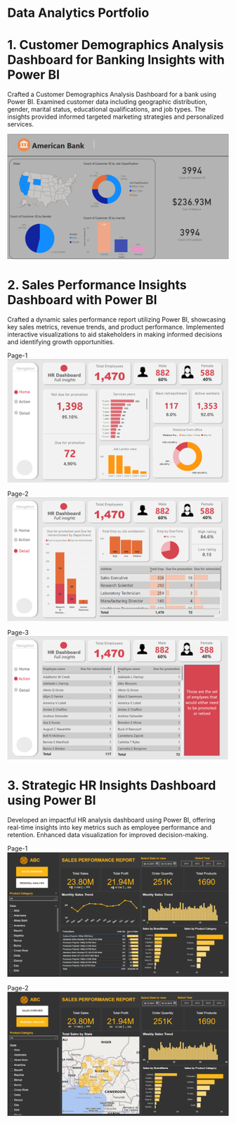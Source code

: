 # Data Analytics Portfolio
# 1. Customer Demographics Analysis Dashboard for Banking Insights with Power BI
Crafted a Customer Demographics Analysis Dashboard for a bank using Power BI. Examined customer data including geographic distribution, gender, marital status, educational qualifications, and job types. The insights provided informed targeted marketing strategies and personalized services.

![Page1](https://github.com/tusharsaxena01/Data-Analytics-Portfolio/blob/main/Screenshots/Screenshot%202023-11-22%20195236.png)


# 2. Sales Performance Insights Dashboard with Power BI
Crafted a dynamic sales performance report utilizing Power BI, showcasing key sales metrics, revenue trends, and product performance. Implemented interactive visualizations to aid stakeholders in making informed decisions and identifying growth opportunities.

Page-1
![Page1](https://github.com/tusharsaxena01/Data-Analytics-Portfolio/blob/main/Screenshots/Screenshot%202023-11-22%20195305.png)

Page-2
![Page2](https://github.com/tusharsaxena01/Data-Analytics-Portfolio/blob/main/Screenshots/Screenshot%202023-11-22%20195321.png)


Page-3
![Page3](https://github.com/tusharsaxena01/Data-Analytics-Portfolio/blob/main/Screenshots/Screenshot%202023-11-22%20195332.png)


# 3. Strategic HR Insights Dashboard using Power BI
Developed an impactful HR analysis dashboard using Power BI, offering real-time insights into key metrics such as employee performance and retention. Enhanced data visualization for improved decision-making.

Page-1
![Page1](https://github.com/tusharsaxena01/Data-Analytics-Portfolio/blob/main/Screenshots/Screenshot%202023-11-22%20195351.png)

Page-2
![Page2](https://github.com/tusharsaxena01/Data-Analytics-Portfolio/blob/main/Screenshots/Screenshot%202023-11-22%20195448.png)
